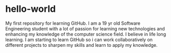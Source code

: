 # hello-world
My first repository for learning GitHub.
I am a 19 yr old Software Engineering student with a lot of passion for learning new technologies and enhancing my knowledge of the computer science field. I believe in life long learning. I am starting to learn GitHub so i can work collaboratively on different projects to sharpen my skills and learn to apply my knowledge.
